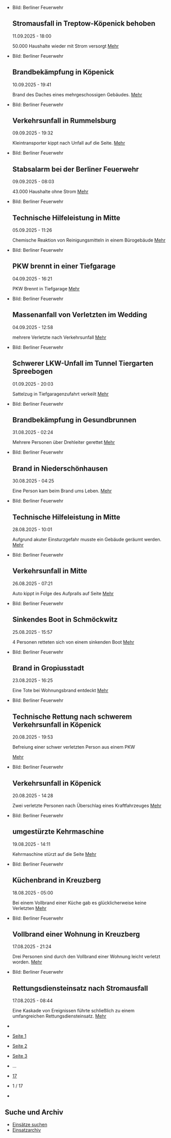 * Bild: Berliner Feuerwehr

  Stromausfall in Treptow-Köpenick behoben
  ----------

   11.09.2025 - 18:00

   50.000 Haushalte wieder mit Strom versorgt
  [Mehr](https://www.berliner-feuerwehr.de/aktuelles/einsaetze/stromausfall-in-treptow-koepenick-behoben-5046/)

* Bild: Berliner Feuerwehr

  Brandbekämpfung in Köpenick
  ----------

   10.09.2025 - 19:41

   Brand des Daches eines mehrgeschossigen Gebäudes.
  [Mehr](https://www.berliner-feuerwehr.de/aktuelles/einsaetze/brandbekaempfung-in-koepenicl-5045/)

* Bild: Berliner Feuerwehr

  Verkehrsunfall in Rummelsburg
  ----------

   09.09.2025 - 19:32

   Kleintransporter kippt nach Unfall auf die Seite.
  [Mehr](https://www.berliner-feuerwehr.de/aktuelles/einsaetze/verkehrsunfall-in-rummelsburg-5044/)

* Bild: Berliner Feuerwehr

  Stabsalarm bei der Berliner Feuerwehr
  ----------

   09.09.2025 - 08:03

   43.000 Haushalte ohne Strom
  [Mehr](https://www.berliner-feuerwehr.de/aktuelles/einsaetze/stabsalarm-bei-der-berliner-feuerwehr-5041/)

* Bild: Berliner Feuerwehr

  Technische Hilfeleistung in Mitte
  ----------

   05.09.2025 - 11:26

   Chemische Reaktion von Reinigungsmitteln in einem Bürogebäude
  [Mehr](https://www.berliner-feuerwehr.de/aktuelles/einsaetze/technische-hilfeleistung-in-mitte-8-5040/)

* Bild: Berliner Feuerwehr

  PKW brennt in einer Tiefgarage
  ----------

   04.09.2025 - 16:21

   PKW Brennt in Tiefgarage
  [Mehr](https://www.berliner-feuerwehr.de/aktuelles/einsaetze/pkw-brennt-in-einer-tiefgarage-5039/)

* Bild: Berliner Feuerwehr

  Massenanfall von Verletzten im Wedding
  ----------

   04.09.2025 - 12:58

   mehrere Verletzte nach Verkehrsunfall
  [Mehr](https://www.berliner-feuerwehr.de/aktuelles/einsaetze/massenanvall-von-verletzten-im-wedding-5038/)

* Bild: Berliner Feuerwehr

  Schwerer LKW-Unfall im Tunnel Tiergarten Spreebogen
  ----------

   01.09.2025 - 20:03

   Sattelzug in Tiefgaragenzufahrt verkeilt
  [Mehr](https://www.berliner-feuerwehr.de/aktuelles/einsaetze/schwerer-lkw-unfall-im-tunnel-tiergarten-spreebogen-5037/)

* Bild: Berliner Feuerwehr

  Brandbekämpfung in Gesundbrunnen
  ----------

   31.08.2025 - 02:24

   Mehrere Personen über Drehleiter gerettet
  [Mehr](https://www.berliner-feuerwehr.de/aktuelles/einsaetze/brandbekaempfung-in-gesundbrunnen-1-5036/)

* Bild: Berliner Feuerwehr

  Brand in Niederschönhausen
  ----------

   30.08.2025 - 04:25

   Eine Person kam beim Brand ums Leben.
  [Mehr](https://www.berliner-feuerwehr.de/aktuelles/einsaetze/brand-in-5-5034/)

* Bild: Berliner Feuerwehr

  Technische Hilfeleistung in Mitte
  ----------

   28.08.2025 - 10:01

   Aufgrund akuter Einsturzgefahr musste ein Gebäude geräumt werden.
  [Mehr](https://www.berliner-feuerwehr.de/aktuelles/einsaetze/technische-hilfeleistung-in-mitte-7-5033/)

* Bild: Berliner Feuerwehr

  Verkehrsunfall in Mitte
  ----------

   26.08.2025 - 07:21

   Auto kippt in Folge des Aufpralls auf Seite
  [Mehr](https://www.berliner-feuerwehr.de/aktuelles/einsaetze/verkehrsunfall-in-mitte-3-5032/)

* Bild: Berliner Feuerwehr

  Sinkendes Boot in Schmöckwitz
  ----------

   25.08.2025 - 15:57

   4 Personen retteten sich von einem sinkenden Boot
  [Mehr](https://www.berliner-feuerwehr.de/aktuelles/einsaetze/sinkendes-boot-in-schmoeckwitz-5031/)

* Bild: Berliner Feuerwehr

  Brand in Gropiusstadt
  ----------

   23.08.2025 - 16:25

   Eine Tote bei Wohnungsbrand entdeckt
  [Mehr](https://www.berliner-feuerwehr.de/aktuelles/einsaetze/brand-in-gropiusstadt-3-5030/)

* Bild: Berliner Feuerwehr

  Technische Rettung nach schwerem Verkehrsunfall in Köpenick
  ----------

   20.08.2025 - 19:53

   Befreiung einer schwer verletzten Person aus einem PKW

  [Mehr](https://www.berliner-feuerwehr.de/aktuelles/einsaetze/technische-rettung-nach-schwerem-verkehrsunfall-in-koepenick-5029/)

* Bild: Berliner Feuerwehr

  Verkehrsunfall in Köpenick
  ----------

   20.08.2025 - 14:28

   Zwei verletzte Personen nach Überschlag eines Kraftfahrzeuges
  [Mehr](https://www.berliner-feuerwehr.de/aktuelles/einsaetze/verkehrsunfall-in-koepenick-5028/)

* Bild: Berliner Feuerwehr

  umgestürzte Kehrmaschine
  ----------

   19.08.2025 - 14:11

   Kehrmaschine stürzt auf die Seite
  [Mehr](https://www.berliner-feuerwehr.de/aktuelles/einsaetze/umgestuerzte-kehrmaschine-5027/)

* Bild: Berliner Feuerwehr

  Küchenbrand in Kreuzberg
  ----------

   18.08.2025 - 05:00

   Bei einem Vollbrand einer Küche gab es glücklicherweise keine Verletzten
  [Mehr](https://www.berliner-feuerwehr.de/aktuelles/einsaetze/kuechenbrand-in-kreuzberg-5026/)

* Bild: Berliner Feuerwehr

  Vollbrand einer Wohnung in Kreuzberg
  ----------

   17.08.2025 - 21:24

   Drei Personen sind durch den Vollbrand einer Wohnung leicht verletzt worden.
  [Mehr](https://www.berliner-feuerwehr.de/aktuelles/einsaetze/vollbrand-einer-wohnung-in-kreuzberg-5025/)

* Bild: Berliner Feuerwehr

  Rettungsdiensteinsatz nach Stromausfall
  ----------

   17.08.2025 - 08:44

   Eine Kaskade von Ereignissen führte schließlich zu einem umfangreichen Rettungsdiensteinsatz.
  [Mehr](https://www.berliner-feuerwehr.de/aktuelles/einsaetze/rettungsdiensteinsatz-nach-stromausfall-5024/)

* []()
* [Seite 1](https://www.berliner-feuerwehr.de/aktuelles/einsaetze/1/)
* [Seite 2](https://www.berliner-feuerwehr.de/aktuelles/einsaetze/2/)
* [Seite 3](https://www.berliner-feuerwehr.de/aktuelles/einsaetze/3/)
* …
* [17](https://www.berliner-feuerwehr.de/aktuelles/einsaetze/17/)
* 1 / 17
* [](https://www.berliner-feuerwehr.de/aktuelles/einsaetze/2/)

Suche und Archiv
----------

* [Einsätze suchen](https://www.berliner-feuerwehr.de/aktuelles/einsaetze/einsatzsuche/)
* [Einsatzarchiv](https://www.berliner-feuerwehr.de/aktuelles/einsaetze/einsatzarchiv/)
